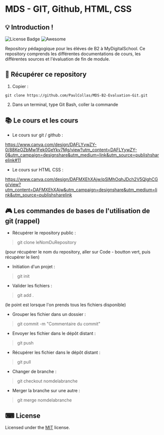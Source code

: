 
# MDS - GIT, Github, HTML, CSS


## 💡 Introduction !

![License Badge](https://img.shields.io/badge/license-MIT-green) 
![Awesome](https://cdn.rawgit.com/sindresorhus/awesome/d7305f38d29fed78fa85652e3a63e154dd8e8829/media/badge.svg)


Repository pédagogique pour les éléves de B2 à MyDigitalSchool.
Ce repository comprends les différentes documentations de cours, les différentes sources et l'évaluation de fin de module.
## 🎈 Récupérer ce repository

1. Copier :

`git clone https://github.com/PaulCollas/MDS-B2-Evaluation-Git.git` 

2. Dans un terminal, type Git Bash, coller la commande

## 📚 Le cours et les cours 

- Le cours sur git / github :

https://www.canva.com/design/DAFLYywZY-0/88KeOZbMw1Fek0GeYkv7Mg/view?utm_content=DAFLYywZY-0&utm_campaign=designshare&utm_medium=link&utm_source=publishsharelink#11

- Le cours sur HTML CSS : 

https://www.canva.com/design/DAFMXEhXAjw/pSlMhOqhJDch2V5QlghCGg/view?utm_content=DAFMXEhXAjw&utm_campaign=designshare&utm_medium=link&utm_source=publishsharelink


## 🎮 Les commandes de bases de l'utilisation de git (rappel)

- Récupérer le repository public :

> git clone leNomDuRepository

(pour récupérer le nom du repository, aller sur Code - boutton vert, puis récupérer le lien)

- Initiation d'un projet :

> git init

- Valider les fichiers :

> git add . 

(le point est lorsque l'on prends tous les fichiers disponible)

- Grouper les fichier dans un dossier :

> git commit -m "Commentaire du commit"

- Envoyer les fichier dans le dépôt distant :

> git push

- Récupérer les fichier dans le dépôt distant :

> git pull

- Changer de branche :

> git checkout nomdelabranche

- Merger la branche sur une autre :

> git merge nomdelabranche


## ⌨ License
  
Licensed under the [MIT](LICENSE) license.









